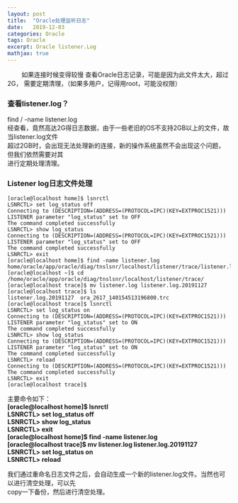 ```yaml
---
layout: post
title:  "Oracle处理监听日志"
date:   2019-12-03 
categories: Oracle
tags: Oracle
excerpt: Oracle listener.Log
mathjax: true
---
```

 &#8195;&#8195; 如果连接时候变得较慢 查看Oracle日志记录，可能是因为此文件太大，超过2G，
 需要定期清理，（如果多用户，记得用root，可能没权限）
### 查看listener.log？
find / -name listener.log  
经查看，竟然高达2G得日志数据，由于一些老旧的OS不支持2GB以上的文件，故当listener.log文件  
超过2GB时，会出现无法处理新的连接，新的操作系统虽然不会出现这个问题，但我们依然需要对其  
进行定期处理清理。
 
### Listener log日志文件处理

```oracle
[oracle@localhost home]$ lsnrctl
LSNRCTL> set log_status off
Connecting to (DESCRIPTION=(ADDRESS=(PROTOCOL=IPC)(KEY=EXTPROC1521)))
LISTENER parameter "log_status" set to OFF
The command completed successfully
LSNRCTL> show log_status
Connecting to (DESCRIPTION=(ADDRESS=(PROTOCOL=IPC)(KEY=EXTPROC1521)))
LISTENER parameter "log_status" set to OFF
The command completed successfully
LSNRCTL> exit
[oracle@localhost home]$ find -name listener.log
home/oracle/app/oracle/diag/tnslsnr/localhost/listener/trace/listener.log
[oracle@localhost ~]$ cd /home/oracle/app/oracle/diag/tnslsnr/localhost/listener/trace/
[oracle@localhost trace]$ mv listener.log listener.log.20191127
[oracle@localhost trace]$ ls
listener.log.20191127  ora_2617_140154513196800.trc
[oracle@localhost trace]$ lsnrctl
LSNRCTL> set log_status on
Connecting to (DESCRIPTION=(ADDRESS=(PROTOCOL=IPC)(KEY=EXTPROC1521)))
LISTENER parameter "log_status" set to ON
The command completed successfully
LSNRCTL> show log_status 
Connecting to (DESCRIPTION=(ADDRESS=(PROTOCOL=IPC)(KEY=EXTPROC1521)))
LISTENER parameter "log_status" set to ON
The command completed successfully
LSNRCTL> reload
Connecting to (DESCRIPTION=(ADDRESS=(PROTOCOL=IPC)(KEY=EXTPROC1521)))
The command completed successfully
LSNRCTL> exit
[oracle@localhost trace]$

```

主要命令如下：  
**[oracle@localhost home]$ lsnrctl  
LSNRCTL> set log_status off  
LSNRCTL> show log_status  
LSNRCTL> exit  
[oracle@localhost home]$ find -name listener.log  
[oracle@localhost trace]$ mv listener.log listener.log.20191127  
LSNRCTL> set log_status on  
LSNRCTL> reload**

我们通过重命名日志文件之后，会自动生成一个新的listener.log文件。当然也可以进行清空处理，可以先  
copy一下备份，然后进行清空处理。
